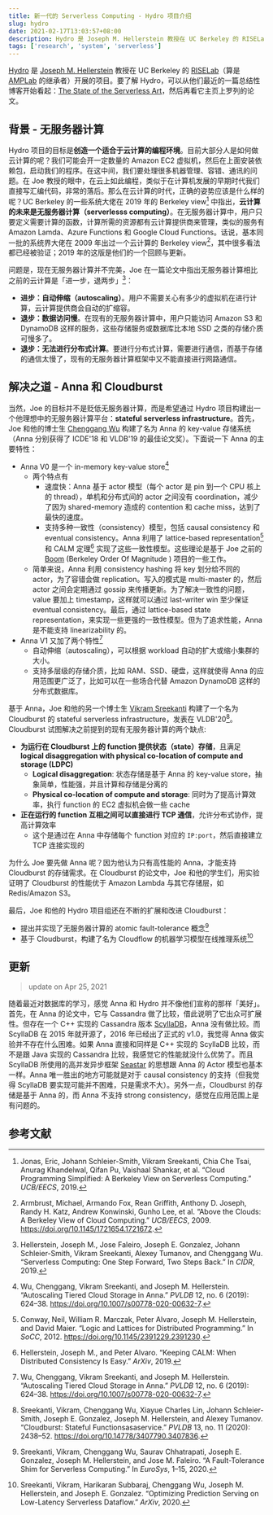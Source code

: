 ```yaml
---
title: 新一代的 Serverless Computing - Hydro 项目介绍
slug: hydro
date: 2021-02-17T13:03:57+08:00
description: Hydro 是 Joseph M. Hellerstein 教授在 UC Berkeley 的 RISELab（算是 AMPLab 的继承者）开展的项目。
tags: ['research', 'system', 'serverless']
---
```


[Hydro](https://hydro-project.github.io/) 是 [Joseph M. Hellerstein](https://dsf.berkeley.edu/jmh/index.html) 教授在 UC Berkeley 的 [RISELab](https://rise.cs.berkeley.edu/)（算是 [AMPLab](https://amplab.cs.berkeley.edu/) 的继承者）开展的项目。要了解 Hydro，可以从他们最近的一篇总结性博客开始看起：[The State of the Serverless Art](https://medium.com/riselab/the-state-of-the-serverless-art-78a4f02951eb)，然后再看它主页上罗列的论文。

## 背景 - 无服务器计算

Hydro 项目的目标是**创造一个适合于云计算的编程环境**。目前大部分人是如何做云计算的呢？我们可能会开一定数量的 Amazon EC2 虚拟机，然后在上面安装依赖包，启动我们的程序。在这中间，我们要处理很多机器管理、容错、通讯的问题。在 Joe 教授的眼中，在云上如此编程，类似于在计算机发展的早期时代我们直接写汇编代码，非常的落后。那么在云计算的时代，正确的姿势应该是什么样的呢？UC Berkeley 的一些系统大佬在 2019 年的 Berkeley view[^berkeley-view2] 中指出，**云计算的未来是无服务器计算（serverlesss computing）**。在无服务器计算中，用户只要定义需要计算的函数，计算所需的资源都有云计算提供商来管理，类似的服务有 Amazon Lamda、Azure Functions 和 Google Cloud Functions。话说，基本同一批的系统界大佬在 2009 年出过一个云计算的 Berkeley view[^berkeley-view1]，其中很多看法都已经被验证；2019 年的这版是他们的一个回顾与更新。

问题是，现在无服务器计算并不完美，Joe 在一篇论文中指出无服务器计算相比之前的云计算是「进一步，退两步」[^serverless]：

- **进步：自动伸缩（autoscaling）**。用户不需要关心有多少的虚拟机在进行计算，云计算提供商会自动的扩缩容。
- **退步：数据访问慢**。在现有的无服务器计算中，用户只能访问 Amazon S3 和 DynamoDB 这样的服务，这些存储服务或数据库比本地 SSD 之类的存储介质可慢多了。
- **退步：无法进行分布式计算**。要进行分布式计算，需要进行通信，而基于存储的通信太慢了，现有的无服务器计算框架中又不能直接进行网路通信。

## 解决之道 - Anna 和 Cloudburst

当然，Joe 的目标并不是贬低无服务器计算，而是希望通过 Hydro 项目构建出一个他理想中的无服务器计算平台：**stateful serverless infrastructure**。首先，Joe 和他的博士生 [Chenggang Wu](http://cgwu.io/) 构建了名为 Anna 的 key-value 存储系统（Anna 分别获得了 ICDE'18 和 VLDB'19 的最佳论文奖）。下面说一下 Anna 的主要特性：

- Anna V0 是一个 in-memory key-value store[^anna-v0]
  - 两个特点有
    - 速度快：Anna 基于 actor 模型（每个 actor 是 pin 到一个 CPU 核上的 thread），单机和分布式间的 actor 之间没有 coordination，减少了因为 shared-memory 造成的 contention 和 cache miss，达到了最快的速度。
    - 支持多种一致性（consistency）模型，包括 causal consistency 和 eventual consistency。Anna 利用了 lattice-based representation[^lattice] 和 CALM 定理[^calm] 实现了这些一致性模型。这些理论是基于 Joe 之前的 [Boom](http://boom.cs.berkeley.edu/) (Berkeley Order Of Magnitude ) 项目的一些工作。
  - 简单来说，Anna 利用 consistency hashing 将 key 划分给不同的 actor，为了容错会做 replication。写入的模式是 multi-master 的，然后 actor 之间会定期通过 gossip 来传播更新。为了解决一致性的问题，value 要加上 timestamp，这样就可以通过 last-writer win 至少保证 eventual consistency。最后，通过 lattice-based state representation，来实现一些更强的一致性模型。但为了追求性能，Anna 是不能支持 linearizability 的。
- Anna V1 又加了两个特性[^anna-v1]
  - 自动伸缩（autoscaling），可以根据 workload 自动的扩大或缩小集群的大小。
  - 支持多层级的存储介质，比如 RAM、SSD、硬盘，这样就使得 Anna 的应用范围更广泛了，比如可以在一些场合代替 Amazon DynamoDB 这样的分布式数据库。

基于 Anna，Joe 和他的另一个博士生 [Vikram Sreekanti](https://www.vikrams.io/) 构建了一个名为 Cloudburst 的 stateful serverless infrastructure，发表在 VLDB'20[^cloudburst]。Cloudburst 试图解决之前提到的现有无服务器计算的两个缺点:

- **为运行在 Cloudburst 上的 function 提供状态（state）存储**，且满足 **logical disaggregation with physical co-location of compute and storage (LDPC)**
  - **Logical disaggregation**: 状态存储是基于 Anna 的 key-value store，抽象简单，性能强，并且计算和存储是分离的
  - **Physical co-location of compute and storage**: 同时为了提高计算效率，执行 function 的 EC2 虚拟机会做一些 cache
- **正在运行的 function 互相之间可以直接进行 TCP 通信**，允许分布式协作，提高计算效率
  - 这个是通过在 Anna 中存储每个 function 对应的 `IP:port`，然后直接建立 TCP 连接实现的

为什么 Joe 要先做 Anna 呢？因为他认为只有高性能的 Anna，才能支持 Cloudburst 的存储需求。在 Cloudburst 的论文中，Joe 和他的学生们，用实验证明了 Cloudburst 的性能优于 Amazon Lambda 与其它存储层，如 Redis/Amazon S3。

最后，Joe 和他的 Hydro 项目组还在不断的扩展和改进 Cloudburst：

- 提出并实现了无服务器计算的 atomic fault-tolerance 概念[^fault]
- 基于 Cloudburst，构建了名为 Cloudflow 的机器学习模型在线推理系统[^prediction]

## 更新

> update on Apr 25, 2021

随着最近对数据库的学习，感觉 Anna 和 Hydro 并不像他们宣称的那样「美好」。首先，在 Anna 的论文中，它与 Cassandra 做了比较，借此说明了它出众可扩展性。但存在一个 C++ 实现的 Cassandra 版本 [ScyllaDB](https://www.scylladb.com/)，Anna 没有做比较。而 ScyllaDB 在 2015 年就开源了，2016 年已经出了正式的 v1.0，我觉得 Anna 做实验并不存在什么困难。如果 Anna 直接和同样是 C++ 实现的 ScyllaDB 比较，而不是跟 Java 实现的 Cassandra 比较，我感觉它的性能就没什么优势了。而且 ScyllaDB 所使用的高并发异步框架 [Seastar](http://seastar.io/) 的思想跟 Anna 的 Actor 模型也基本一样。Anna 唯一胜出的地方可能就是对于 causal consistency 的支持（但我觉得 ScyllaDB 要实现可能并不困难，只是需求不大）。另外一点，Cloudburst 的存储是基于 Anna 的，而 Anna 不支持 strong consistency，感觉在应用范围上是有问题的。

## 参考文献

[^berkeley-view1]: Armbrust, Michael, Armando Fox, Rean Griffith, Anthony D. Joseph, Randy H. Katz, Andrew Konwinski, Gunho Lee, et al. “Above the Clouds: A Berkeley View of Cloud Computing.” _UCB/EECS_, 2009. https://doi.org/10.1145/1721654.1721672.
[^berkeley-view2]: Jonas, Eric, Johann Schleier-Smith, Vikram Sreekanti, Chia Che Tsai, Anurag Khandelwal, Qifan Pu, Vaishaal Shankar, et al. “Cloud Programming Simplified: A Berkeley View on Serverless Computing.” _UCB/EECS_, 2019.
[^serverless]: Hellerstein, Joseph M., Jose Faleiro, Joseph E. Gonzalez, Johann Schleier-Smith, Vikram Sreekanti, Alexey Tumanov, and Chenggang Wu. “Serverless Computing: One Step Forward, Two Steps Back.” In _CIDR_, 2019.
[^calm]: Hellerstein, Joseph M., and Peter Alvaro. “Keeping CALM: When Distributed Consistency Is Easy.” _ArXiv_, 2019.
[^lattice]: Conway, Neil, William R. Marczak, Peter Alvaro, Joseph M. Hellerstein, and David Maier. “Logic and Lattices for Distributed Programming.” In _SoCC_, 2012. https://doi.org/10.1145/2391229.2391230.
[^anna-v0]: Wu, Chenggang, Vikram Sreekanti, and Joseph M. Hellerstein. “Autoscaling Tiered Cloud Storage in Anna.” _PVLDB_ 12, no. 6 (2019): 624–38. https://doi.org/10.1007/s00778-020-00632-7.
[^anna-v1]: Wu, Chenggang, Vikram Sreekanti, and Joseph M. Hellerstein. “Autoscaling Tiered Cloud Storage in Anna.” _PVLDB_ 12, no. 6 (2019): 624–38. https://doi.org/10.1007/s00778-020-00632-7.
[^cloudburst]: Sreekanti, Vikram, Chenggang Wu, Xiayue Charles Lin, Johann Schleier-Smith, Joseph E. Gonzalez, Joseph M. Hellerstein, and Alexey Tumanov. “Cloudburst: Stateful Functionsasaservice.” _PVLDB_ 13, no. 11 (2020): 2438–52. https://doi.org/10.14778/3407790.3407836.
[^fault]: Sreekanti, Vikram, Chenggang Wu, Saurav Chhatrapati, Joseph E. Gonzalez, Joseph M. Hellerstein, and Jose M. Faleiro. “A Fault-Tolerance Shim for Serverless Computing.” In _EuroSys_, 1–15, 2020.
[^prediction]: Sreekanti, Vikram, Harikaran Subbaraj, Chenggang Wu, Joseph M. Hellerstein, and Joseph E. Gonzalez. “Optimizing Prediction Serving on Low-Latency Serverless Dataflow.” _ArXiv_, 2020.
